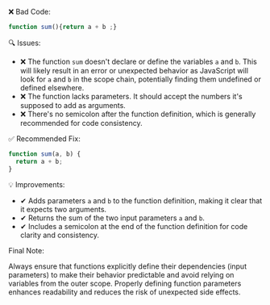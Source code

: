 ❌ Bad Code:

```javascript
function sum(){return a + b ;}
```

🔍 Issues:
*   ❌ The function `sum` doesn't declare or define the variables `a` and `b`. This will likely result in an error or unexpected behavior as JavaScript will look for `a` and `b` in the scope chain, potentially finding them undefined or defined elsewhere.
*   ❌ The function lacks parameters. It should accept the numbers it's supposed to add as arguments.
*   ❌ There's no semicolon after the function definition, which is generally recommended for code consistency.

✅ Recommended Fix:

```javascript
function sum(a, b) {
  return a + b;
}
```

💡 Improvements:

*   ✔ Adds parameters `a` and `b` to the function definition, making it clear that it expects two arguments.
*   ✔ Returns the sum of the two input parameters `a` and `b`.
*   ✔ Includes a semicolon at the end of the function definition for code clarity and consistency.

Final Note:

Always ensure that functions explicitly define their dependencies (input parameters) to make their behavior predictable and avoid relying on variables from the outer scope. Properly defining function parameters enhances readability and reduces the risk of unexpected side effects.
